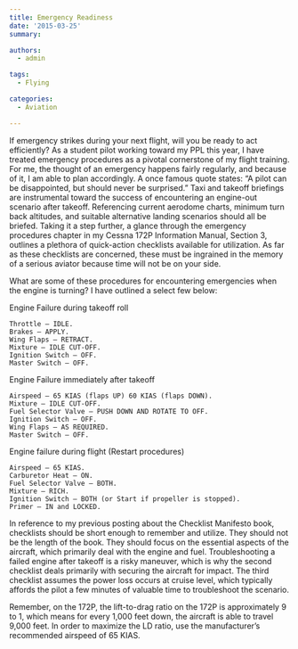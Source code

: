 ```yaml
---
title: Emergency Readiness
date: '2015-03-25'
summary:

authors:
  - admin

tags:
  - Flying

categories:
  - Aviation

---
```

If emergency strikes during your next flight, will you be ready to act efficiently? As a student pilot working toward my PPL this year, I have treated emergency procedures as a pivotal cornerstone of my flight training. For me, the thought of an emergency happens fairly regularly, and because of it, I am able to plan accordingly. A once famous quote states: “A pilot can be disappointed, but should never be surprised.” Taxi and takeoff briefings are instrumental toward the success of encountering an engine-out scenario after takeoff. Referencing current aerodome charts, minimum turn back altitudes, and suitable alternative landing scenarios should all be briefed. Taking it a step further, a glance through the emergency procedures chapter in my Cessna 172P Information Manual, Section 3, outlines a plethora of quick-action checklists available for utilization. As far as these checklists are concerned, these must be ingrained in the memory of a serious aviator because time will not be on your side.

What are some of these procedures for encountering emergencies when the engine is turning? I have outlined a select few below:

Engine Failure during takeoff roll

    Throttle — IDLE.
    Brakes — APPLY.
    Wing Flaps — RETRACT.
    Mixture — IDLE CUT-OFF.
    Ignition Switch — OFF.
    Master Switch — OFF.

Engine Failure immediately after takeoff

    Airspeed — 65 KIAS (flaps UP) 60 KIAS (flaps DOWN).
    Mixture — IDLE CUT-OFF.
    Fuel Selector Valve — PUSH DOWN AND ROTATE TO OFF.
    Ignition Switch — OFF.
    Wing Flaps — AS REQUIRED.
    Master Switch — OFF.

Engine failure during flight (Restart procedures)

    Airspeed — 65 KIAS.
    Carburetor Heat — ON.
    Fuel Selector Valve — BOTH.
    Mixture — RICH.
    Ignition Switch — BOTH (or Start if propeller is stopped).
    Primer — IN and LOCKED.

In reference to my previous posting about the Checklist Manifesto book, checklists should be short enough to remember and utilize. They should not be the length of the book. They should focus on the essential aspects of the aircraft, which primarily deal with the engine and fuel. Troubleshooting a failed engine after takeoff is a risky maneuver, which is why the second checklist deals primarily with securing the aircraft for impact. The third checklist assumes the power loss occurs at cruise level, which typically affords the pilot a few minutes of valuable time to troubleshoot the scenario.

Remember, on the 172P, the lift-to-drag ratio on the 172P is approximately 9 to 1, which means for every 1,000 feet down, the aircraft is able to travel 9,000 feet. In order to maximize the LD ratio, use the manufacturer’s recommended airspeed of 65 KIAS.
